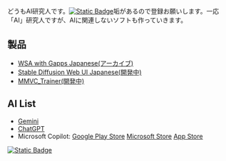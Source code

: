 どうもAI研究人です。[![Static Badge](https://img.shields.io/badge/YouTube-red?logo=youtube)](http://www.youtube.com/@AIITScience)垢があるので登録お願いします。一応「AI」研究人ですが、AIに関連しないソフトも作っていきます。
## 製品
- [WSA with Gapps Japanese(アーカイブ)](https://aiitscience.github.io/WSA-with-Gapps-Japanese/)
- [Stable Diffusion Web UI Japanese(開発中)](https://aiitscience.github.io/Stable-Diffusion-Web-UI-Japanese/)
- [MMVC_Trainer(開発中)](https://github.com/AIITScience/MMVC_Trainer)

## AI List
- [Gemini](https://play.google.com/store/apps/details?id=com.google.android.apps.bard)
- [ChatGPT](https://play.google.com/store/apps/details?id=com.openai.chatgpt&hl=ja)
- Microsoft Copilot: [Google Play Store](https://play.google.com/store/apps/details?id=com.microsoft.copilot&hl=ja) [Microsoft Store](https://apps.microsoft.com/detail/9nht9rb2f4hd?hl=ja-jp&gl=JP) [App Store](https://apps.apple.com/jp/app/microsoft-copilot/id6472538445)

[![Static Badge](https://img.shields.io/badge/Follow-black?logo=github)](https://github.com/AIITScience)
